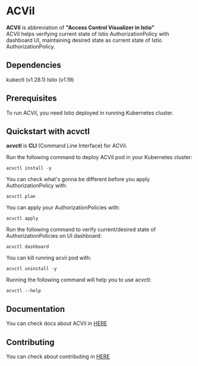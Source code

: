# ACViI

**ACViI** is abbreviation of **"Access Control Visualizer in Istio"**</br>
ACViI helps verifying current state of Istio AuthorizationPolicy with dashboard UI, maintaining desired state as current state of Istio AuthorizationPolicy.

## Dependencies

kubectl (v1.28.1)
Istio (v1.19)

## Prerequisites

To run ACViI, you need Istio deployed in running Kubernetes cluster.

## Quickstart with acvctl

**acvctl** is **CLI** (Command Line Interface) for ACViI.

Run the following command to deploy ACViI pod in your Kubernetes cluster:
```
acvctl install -y
```

You can check what's gonna be different before you apply AuthorizationPolicy with:
```
acvctl plan
``` 

You can apply your AuthorizationPolicies with:
```
acvctl apply
``` 

Run the following command to verify current/desired state of AuthorizationPolicies on UI dashboard:
```
acvctl dashboard
``` 

You can kill running acvii pod with:
```
acvctl uninstall -y
``` 

Running the following command will help you to use acvctl:
```
acvctl --help
``` 

## Documentation

You can check docs about ACViI in 
[HERE](https://github.com/choigonyok/acvii/tree/main/docs)

## Contributing

You can check about contributing in 
[HERE](https://github.com/choigonyok/acvii/blob/main/CONTRIBUTING.md)